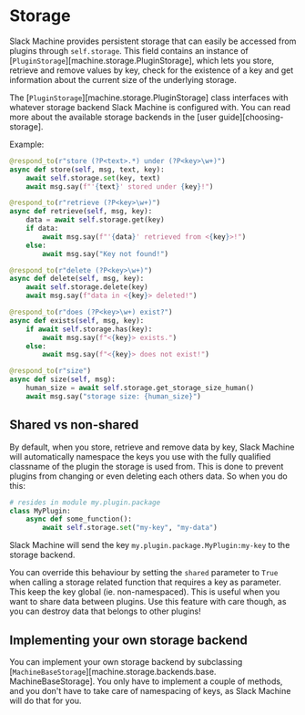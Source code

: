 # Storage

Slack Machine provides persistent storage that can easily be accessed from plugins through `self.storage`. This field
contains an instance of [`PluginStorage`][machine.storage.PluginStorage], which lets you store, retrieve and remove
values by key, check for the existence of a key and get information about the current size of the underlying storage.

The [`PluginStorage`][machine.storage.PluginStorage] class interfaces with whatever storage backend Slack Machine is
configured with. You can read more about the available storage backends in the [user guide][choosing-storage].

Example:

```python
@respond_to(r"store (?P<text>.*) under (?P<key>\w+)")
async def store(self, msg, text, key):
    await self.storage.set(key, text)
    await msg.say(f"'{text}' stored under {key}!")

@respond_to(r"retrieve (?P<key>\w+)")
async def retrieve(self, msg, key):
    data = await self.storage.get(key)
    if data:
        await msg.say(f"'{data}' retrieved from <{key}>!")
    else:
        await msg.say("Key not found!")

@respond_to(r"delete (?P<key>\w+)")
async def delete(self, msg, key):
    await self.storage.delete(key)
    await msg.say(f"data in <{key}> deleted!")

@respond_to(r"does (?P<key>\w+) exist?")
async def exists(self, msg, key):
    if await self.storage.has(key):
        await msg.say(f"<{key}> exists.")
    else:
        await msg.say(f"<{key}> does not exist!")

@respond_to(r"size")
async def size(self, msg):
    human_size = await self.storage.get_storage_size_human()
    await msg.say("storage size: {human_size}")
```

## Shared vs non-shared

By default, when you store, retrieve and remove data by key, Slack Machine will automatically namespace the keys you use
with the fully qualified classname of the plugin the storage is used from. This is done to prevent plugins from changing
or even deleting each others data. So when you do this:

```python
# resides in module my.plugin.package
class MyPlugin:
    async def some_function():
        await self.storage.set("my-key", "my-data")
```

Slack Machine will send the key `my.plugin.package.MyPlugin:my-key` to the storage backend.

You can override this behaviour by setting the `shared` parameter to `True` when calling a storage related function
that requires a key as parameter. This keep the key global (ie. non-namespaced). This is useful when you want to share
data between plugins. Use this feature with care though, as you can destroy data that belongs to other plugins!

## Implementing your own storage backend

You can implement your own storage backend by subclassing [`MachineBaseStorage`][machine.storage.backends.base.
MachineBaseStorage]. You only have to implement a couple of methods, and you don't have to take care of namespacing of
keys, as Slack Machine will do that for you.
